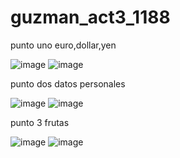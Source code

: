 # guzman_act3_1188

punto uno euro,dollar,yen

![image](https://github.com/user-attachments/assets/b7a39b82-0aad-4354-85db-37314dc15641)
![image](https://github.com/user-attachments/assets/31f78096-61d7-4e61-a6ab-8e58986336b9)

punto dos datos personales

![image](https://github.com/user-attachments/assets/21a8cf5f-8abf-42f6-b2af-1eaa23fc1d7c)
![image](https://github.com/user-attachments/assets/85095ba3-43ea-4292-940d-a569c6165fbf)

punto 3 frutas

![image](https://github.com/user-attachments/assets/f0de254e-729b-4d86-91e8-a28553eeb1a4)
![image](https://github.com/user-attachments/assets/3add9d30-4638-4b95-aa17-5b1da44e388c)


